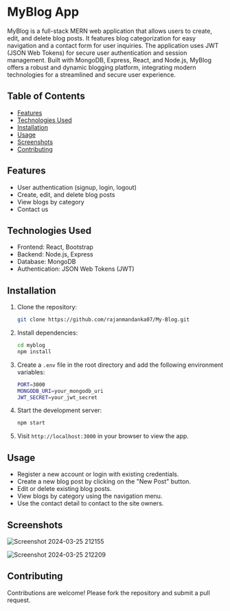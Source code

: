 # MyBlog App

MyBlog is a full-stack MERN web application that allows users to create, edit, and delete blog posts. It features blog categorization for easy navigation and a contact form for user inquiries. The application uses JWT (JSON Web Tokens) for secure user authentication and session management. Built with MongoDB, Express, React, and Node.js, MyBlog offers a robust and dynamic blogging platform, integrating modern technologies for a streamlined and secure user experience.

## Table of Contents

- [Features](#features)
- [Technologies Used](#technologies-used)
- [Installation](#installation)
- [Usage](#usage)
- [Screenshots](#screenshots)
- [Contributing](#contributing)

## Features

- User authentication (signup, login, logout)
- Create, edit, and delete blog posts
- View blogs by category
- Contact us

## Technologies Used

- Frontend: React, Bootstrap
- Backend: Node.js, Express
- Database: MongoDB
- Authentication: JSON Web Tokens (JWT)

## Installation

1. Clone the repository:

   ```bash
   git clone https://github.com/rajanmandanka07/My-Blog.git
   ```

2. Install dependencies:

   ```bash
   cd myblog
   npm install
   ```

3. Create a `.env` file in the root directory and add the following environment variables:

   ```bash
   PORT=3000
   MONGODB_URI=your_mongodb_uri
   JWT_SECRET=your_jwt_secret
   ```

4. Start the development server:

   ```bash
   npm start
   ```

5. Visit `http://localhost:3000` in your browser to view the app.

## Usage

- Register a new account or login with existing credentials.
- Create a new blog post by clicking on the "New Post" button.
- Edit or delete existing blog posts.
- View blogs by category using the navigation menu.
- Use the contact detail to contact to the site owners.

## Screenshots

![Screenshot 2024-03-25 212155](https://github.com/rajanmandanka07/My-Blog/assets/119439834/58f7c849-d3d1-4a85-9fe3-05edec7c66ab)

![Screenshot 2024-03-25 212209](https://github.com/rajanmandanka07/My-Blog/assets/119439834/d5c0904a-28b6-4605-ad50-37185c65eef5)

## Contributing

Contributions are welcome! Please fork the repository and submit a pull request.
